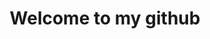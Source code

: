 <div name = "root_container">
  <div name="welcome_tab" style="text-align: center;">
    <h1>Welcome to my github</h1>
  </div> 
</div>

